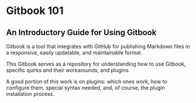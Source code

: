 # Gitbook 101
## An Introductory Guide for Using Gitbook

Gitbook is a tool that integrates with GitHub for publishing Markdown files in a responsive, easily updatable, and maintainable format.

This Gitbook serves as a repository for understanding how to use Gitbook, specific quirks and their workarounds, and plugins. 

A good portion of this work is on plugins: which ones work, how to configure them, special syntax needed, and, of course, the plugin installation process.
